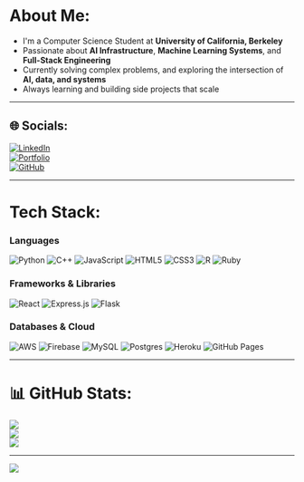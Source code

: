 # About Me:
+ I'm a Computer Science Student at **University of California, Berkeley**  
+ Passionate about **AI Infrastructure**, **Machine Learning Systems**, and **Full-Stack Engineering**  
+ Currently solving complex problems, and exploring the intersection of **AI, data, and systems**  
+ Always learning and building side projects that scale  

---

## 🌐 Socials:
[![LinkedIn](https://img.shields.io/badge/LinkedIn-%230077B5.svg?style=for-the-badge&logo=linkedin&logoColor=white)](https://www.linkedin.com/in/xayhanmonty/)  
[![Portfolio](https://img.shields.io/badge/Portfolio-%23000000.svg?style=for-the-badge&logo=firefox&logoColor=white)](https://xayhanmonty.com/)  
[![GitHub](https://img.shields.io/badge/GitHub-%23121011.svg?style=for-the-badge&logo=github&logoColor=white)](https://github.com/XayHanmonty)

---

# Tech Stack:
### Languages  
![Python](https://img.shields.io/badge/python-3670A0?style=for-the-badge&logo=python&logoColor=ffdd54) 
![C++](https://img.shields.io/badge/c++-%2300599C.svg?style=for-the-badge&logo=c%2B%2B&logoColor=white) 
![JavaScript](https://img.shields.io/badge/javascript-%23323330.svg?style=for-the-badge&logo=javascript&logoColor=%23F7DF1E) 
![HTML5](https://img.shields.io/badge/html5-%23E34F26.svg?style=for-the-badge&logo=html5&logoColor=white) 
![CSS3](https://img.shields.io/badge/css3-%231572B6.svg?style=for-the-badge&logo=css3&logoColor=white)
![R](https://img.shields.io/badge/r-%23276DC3.svg?style=for-the-badge&logo=r&logoColor=white) 
![Ruby](https://img.shields.io/badge/ruby-%23CC342D.svg?style=for-the-badge&logo=ruby&logoColor=white)

### Frameworks & Libraries  
![React](https://img.shields.io/badge/react-%2320232a.svg?style=for-the-badge&logo=react&logoColor=%2361DAFB)
![Express.js](https://img.shields.io/badge/express.js-%23404d59.svg?style=for-the-badge&logo=express&logoColor=%2361DAFB)
![Flask](https://img.shields.io/badge/flask-%23000.svg?style=for-the-badge&logo=flask&logoColor=white)

### Databases & Cloud  
![AWS](https://img.shields.io/badge/AWS-%23FF9900.svg?style=for-the-badge&logo=amazon-aws&logoColor=white)
![Firebase](https://img.shields.io/badge/firebase-%23039BE5.svg?style=for-the-badge&logo=firebase)
![MySQL](https://img.shields.io/badge/mysql-%2300000f.svg?style=for-the-badge&logo=mysql&logoColor=white)
![Postgres](https://img.shields.io/badge/postgres-%23316192.svg?style=for-the-badge&logo=postgresql&logoColor=white)
![Heroku](https://img.shields.io/badge/heroku-%23430098.svg?style=for-the-badge&logo=heroku&logoColor=white)
![GitHub Pages](https://img.shields.io/badge/github%20pages-121013?style=for-the-badge&logo=github&logoColor=white)

---

# 📊 GitHub Stats:
![](https://github-readme-stats.vercel.app/api?username=XayHanmonty&theme=react&hide_border=false&include_all_commits=true&count_private=true)<br/>
![](https://github-readme-streak-stats.herokuapp.com/?user=XayHanmonty&theme=react&hide_border=false)<br/>
![](https://github-readme-stats.vercel.app/api/top-langs/?username=XayHanmonty&theme=react&hide_border=false&include_all_commits=true&count_private=true&layout=compact)

---

[![](https://visitcount.itsvg.in/api?id=XayHanmonty&icon=0&color=3)](https://visitcount.itsvg.in)

<!-- Proudly created with GPRM ( https://gprm.itsvg.in ) -->
